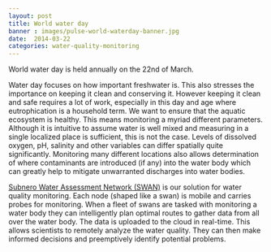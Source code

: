 ```yaml
---
layout: post
title: World water day
banner : images/pulse-world-waterday-banner.jpg
date:  2014-03-22
categories: water-quality-monitoring
---
```


World water day is held annually on the 22nd of March.

Water day focuses on how important freshwater is. This also stresses the importance on keeping it clean and conserving it. However keeping it clean and safe requires a lot of work, especially in this day and age where eutrophication is a household term. We want to ensure that the aquatic ecosystem is healthy. This means monitoring a myriad different parameters. Although it is intuitive to assume water is well mixed and measuring in a single localized place is sufficient, this is not the case. Levels of dissolved oxygen, pH, salinity and other variables can differ spatially quite significantly. Monitoring many different locations also allows determination of where contaminants are introduced (if any) into the water body which can greatly help to mitigate unwarranted discharges into water bodies.

[Subnero Water Assessment Network (SWAN)]({{site.baseurl}}/products/swan) is our solution for water quality monitoring. Each node (shaped like a swan) is mobile and carries probes for monitoring. When a fleet of swans are tasked with monitoring a water body they can intelligently plan optimal routes to gather data from all over the water body. The data is uploaded to the cloud in real-time. This allows scientists to remotely analyze the water quality. They can then make informed decisions and preemptively identify potential problems.
